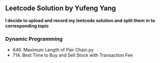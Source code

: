 ## Leetcode Solution by Yufeng Yang

**I decide to upload and record my leetcode solution and split them in to corresponding topic**

### Dynamic Programming
<ul>
    <li> 646. Maximum Length of Pair Chain.py
    <li> 714. Best Time to Buy and Sell Stock with Transaction Fee
</ul>

